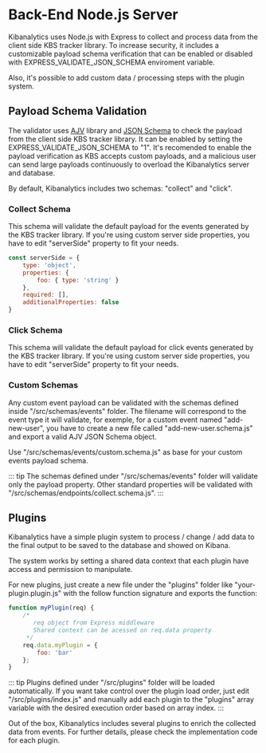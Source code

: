 # Back-End Node.js Server

Kibanalytics uses Node.js with Express to collect and process data from the client side KBS tracker library.
To increase security, it includes a customizable payload schema verification that can be enabled or disabled with
EXPRESS_VALIDATE_JSON_SCHEMA enviroment variable.

Also, it's possible to add custom data / processing steps with the plugin system.

## Payload Schema Validation

The validator uses [AJV](https://ajv.js.org) library and [JSON Schema](https://json-schema.org) to check the payload
from the client side KBS tracker library. It can be enabled by setting the EXPRESS_VALIDATE_JSON_SCHEMA to "1".
It's recomended to enable the payload verification as KBS accepts custom payloads, and a malicious user can send large
payloads continuously to overload the Kibanalytics server and database.

By default, Kibanalytics includes two schemas: "collect" and "click".

### Collect Schema

This schema will validate the default payload for the events generated by the KBS tracker library.
If you're using custom server side properties, you have to edit "serverSide" property to fit your needs.

```javascript
const serverSide = { 
    type: 'object',
    properties: {
        foo: { type: 'string' }
    },
    required: [],
    additionalProperties: false
}
```

### Click Schema

This schema will validate the default payload for click events generated by the KBS tracker library.
If you're using custom server side properties, you have to edit "serverSide" property to fit your needs.

### Custom Schemas

Any custom event payload can be validated with the schemas defined inside "/src/schemas/events" folder.
The filename will correspond to the event type it will validate, for exemple, for a custom event named "add-new-user", 
you have to create a new file called "add-new-user.schema.js" and export a valid AJV JSON Schema object.

Use "/src/schemas/events/custom.schema.js" as base for your custom events payload schema.

::: tip
The schemas defined under "/src/schemas/events" folder will validate only the payload property. Other standard properties
will be validated with "/src/schemas/endpoints/collect.schema.js".
:::

## Plugins

Kibanalytics have a simple plugin system to process / change / add data to the final output to be saved to the
database and showed on Kibana.

The system works by setting a shared data context that each plugin have access and permission to manipulate.

For new plugins, just create a new file under the "plugins" folder like "your-plugin.plugin.js" with the follow
function signature and exports the function:

```javascript
function myPlugin(req) { 
    /* 
       req object from Express middleware
       Shared context can be acessed on req.data property 
     */
    req.data.myPlugin = {
        foo: 'bar'
    };
}
```

::: tip
Plugins defined under "/src/plugins" folder will be loaded automatically. If you want take control over the plugin load
order, just edit "/src/plugins/index.js" and manually add each plugin to the "plugins" array variable with the
desired execution order based on array index.
:::

Out of the box, Kibanalytics includes several plugins to enrich the collected data from events. For further details, 
please check the implementation code for each plugin.
